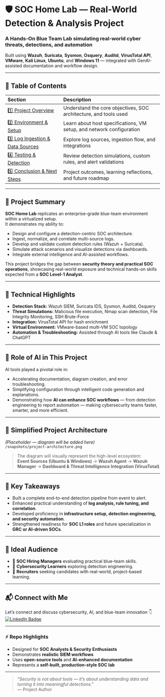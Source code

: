 # 🛡️ SOC Home Lab — Real-World Detection & Analysis Project

### A Hands-On Blue Team Lab simulating real-world cyber threats, detections, and automation  
Built using **Wazuh**, **Suricata**, **Sysmon**, **Osquery**, **Auditd**, **VirusTotal API**, **VMware**, **Kali Linux**, **Ubuntu**, and **Windows 11** — integrated with GenAI-assisted documentation and workflow design.

---

## 🧭 Table of Contents
| Section                                                                   | Description                                                           |
|:--------------------------------------------------------------------------|:----------------------------------------------------------------------|
| [1️⃣ Project Overview](Project_Overview/README.md)                        | Understand the core objectives, SOC architecture, and tools used      |
| [2️⃣ Environment & Setup](Environment_Setup/README.md)                    | Learn about host specifications, VM setup, and network configuration  |
| [3️⃣ Log Ingestion & Data Sources](Log_Ingestion_Data_Sources/README.md)  | Explore log sources, ingestion flow, and integrations                 |
| [4️⃣ Testing & Detection](Testing_and_Detection/README.md)                | Review detection simulations, custom rules, and alert validations     |
| [5️⃣ Conclusion & Next Steps](Conclusion_Next_Steps/README.md)            | Project outcomes, learning reflections, and future roadmap            |

---

## 🧩 Project Summary

**SOC Home Lab** replicates an enterprise-grade blue-team environment within a virtualized setup.  
It demonstrates my ability to:
- Design and configure a detection-centric SOC architecture.  
- Ingest, normalize, and correlate multi-source logs.  
- Develop and validate custom detection rules (Wazuh + Suricata).  
- Simulate attack scenarios and visualize detections via dashboards.  
- Integrate external intelligence and AI-assisted workflows.

This project bridges the gap between **security theory and practical SOC operations**, showcasing real-world exposure and technical hands-on skills expected from a **SOC Level-1 Analyst**.

---

## 🧠 Technical Highlights

- **Detection Stack:** Wazuh SIEM, Suricata IDS, Sysmon, Auditd, Osquery  
- **Threat Simulations:** Malicious file execution, Nmap scan detection, File Integrity Monitoring, SSH Brute-Force  
- **Integration:** VirusTotal API for hash enrichment  
- **Virtual Environment:** VMware-based multi-VM SOC topology  
- **Automation & Troubleshooting:** Assisted through AI tools like Claude & ChatGPT  

---

## 🤖 Role of AI in This Project

AI tools played a pivotal role in:
- Accelerating documentation, diagram creation, and error troubleshooting.  
- Simplifying configuration through intelligent code generation and explanations.  
- Demonstrating how **AI can enhance SOC workflows** — from detection engineering to report automation — making cybersecurity teams faster, smarter, and more efficient.  

---

## 🧱 Simplified Project Architecture

*(Placeholder — diagram will be added here)*  
`/snapshots/project-architecture.png`

> The diagram will visually represent the high-level ecosystem:  
> **Event Sources (Ubuntu & Windows)** → **Wazuh Agent** → **Wazuh Manager** → **Dashboard & Threat Intelligence Integration (VirusTotal)**  

---

## 🌟 Key Takeaways

- Built a complete end-to-end detection pipeline from event to alert.  
- Enhanced practical understanding of **log analysis, rule tuning, and correlation**.  
- Developed proficiency in **infrastructure setup, detection engineering, and security automation**.  
- Strengthened readiness for **SOC L1 roles** and future specialization in **GRC or AI-driven SOCs**.  

---

## 💼 Ideal Audience

- 🎯 **SOC Hiring Managers** evaluating practical blue-team skills.  
- 🧩 **Cybersecurity Learners** exploring detection engineering.  
- 🤝 **Recruiters** seeking candidates with real-world, project-based learning.  

---

## 📬 Connect with Me

Let’s connect and discuss cybersecurity, AI, and blue-team innovation 👇  
[![LinkedIn Badge](https://img.shields.io/badge/LinkedIn-Connect-blue?logo=linkedin&style=flat-square)](https://www.linkedin.com/in/gurudayal-cybersecurity/)

---

### ⚡ Repo Highlights
- Designed for **SOC Analysts & Security Enthusiasts**
- Demonstrates **realistic SIEM workflows**
- Uses **open-source tools** and **AI-enhanced documentation**
- Represents a **self-built, production-style SOC lab**

---

> _"Security is not about tools — it’s about understanding data and turning it into meaningful detections."_  
> — Project Author
